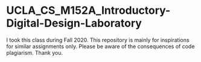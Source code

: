 # UCLA_CS_M152A_Introductory-Digital-Design-Laboratory

I took this class during Fall 2020. This repository is mainly for inspirations for similar assignments only. 
Please be aware of the consequences of code plagiarism. Thank you. 
